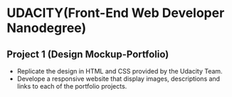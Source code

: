 # UDACITY(Front-End Web Developer Nanodegree)
## Project 1  (Design Mockup-Portfolio)

* Replicate the design in HTML and CSS provided by the Udacity Team. 
* Develope a responsive website that display images, descriptions and links to each of the portfolio projects.
